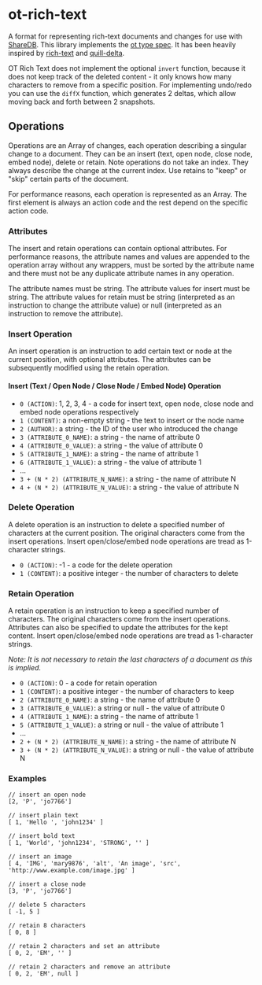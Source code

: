 # ot-rich-text

A format for representing rich-text documents and changes for use with [ShareDB](https://github.com/share/sharedb). This library implements the [ot type spec](https://github.com/ottypes/docs). It has been heavily inspired by [rich-text](https://github.com/ottypes/rich-text) and [quill-delta](https://github.com/quilljs/delta).

OT Rich Text does not implement the optional `invert` function, because it does not keep track of the deleted content - it only knows how many characters to remove from a specific position. For implementing undo/redo you can use the `diffX` function, which generates 2 deltas, which allow moving back and forth between 2 snapshots.


## Operations

Operations are an Array of changes, each operation describing a singular change to a document. They can be an insert (text, open node, close node, embed node), delete or retain. Note operations do not take an index. They always describe the change at the current index. Use retains to "keep" or "skip" certain parts of the document.

For performance reasons, each operation is represented as an Array. The first element is always an action code and the rest depend on the specific action code.


### Attributes

The insert and retain operations can contain optional attributes. For performance reasons, the attribute names and values are appended to the operation array without any wrappers, must be sorted by the attribute name and there must not be any duplicate attribute names in any operation.

The attribute names must be string. The attribute values for insert must be string. The attribute values for retain must be string (interpreted as an instruction to change the attribute value) or null (interpreted as an instruction to remove the attribute).


### Insert Operation

An insert operation is an instruction to add certain text or node at the current position, with optional attributes. The attributes can be subsequently modified using the retain operation.

#### Insert (Text / Open Node / Close Node / Embed Node) Operation

- `0 (ACTION)`: 1, 2, 3, 4 - a code for insert text, open node, close node and embed node operations respectively
- `1 (CONTENT)`: a non-empty string - the text to insert or the node name
- `2 (AUTHOR)`: a string - the ID of the user who introduced the change
- `3 (ATTRIBUTE_0_NAME)`: a string - the name of attribute 0
- `4 (ATTRIBUTE_0_VALUE)`: a string - the value of attribute 0
- `5 (ATTRIBUTE_1_NAME)`: a string - the name of attribute 1
- `6 (ATTRIBUTE_1_VALUE)`: a string - the value of attribute 1
- ...
- `3 + (N * 2) (ATTRIBUTE_N_NAME)`: a string - the name of attribute N
- `4 + (N * 2) (ATTRIBUTE_N_VALUE)`: a string - the value of attribute N


### Delete Operation

A delete operation is an instruction to delete a specified number of characters at the current position. The original characters come from the insert operations. Insert open/close/embed node operations are tread as 1-character strings.

- `0 (ACTION)`: -1 - a code for the delete operation
- `1 (CONTENT)`: a positive integer - the number of characters to delete


### Retain Operation

A retain operation is an instruction to keep a specified number of characters. The original characters come from the insert operations. Attributes can also be specified to update the attributes for the kept content. Insert open/close/embed node operations are tread as 1-character strings.

*Note: It is not necessary to retain the last characters of a document as this is implied.*

- `0 (ACTION)`: 0 - a code for retain operation
- `1 (CONTENT)`: a positive integer - the number of characters to keep
- `2 (ATTRIBUTE_0_NAME)`: a string - the name of attribute 0
- `3 (ATTRIBUTE_0_VALUE)`: a string or null - the value of attribute 0
- `4 (ATTRIBUTE_1_NAME)`: a string - the name of attribute 1
- `5 (ATTRIBUTE_1_VALUE)`: a string or null - the value of attribute 1
- ...
- `2 + (N * 2) (ATTRIBUTE_N_NAME)`: a string - the name of attribute N
- `3 + (N * 2) (ATTRIBUTE_N_VALUE)`: a string or null - the value of attribute N


### Examples

```
// insert an open node
[2, 'P', 'jo7766']

// insert plain text
[ 1, 'Hello ', 'john1234' ]

// insert bold text
[ 1, 'World', 'john1234', 'STRONG', '' ]

// insert an image
[ 4, 'IMG', 'mary9876', 'alt', 'An image', 'src', 'http://www.example.com/image.jpg' ]

// insert a close node
[3, 'P', 'jo7766']

// delete 5 characters
[ -1, 5 ]

// retain 8 characters
[ 0, 8 ]

// retain 2 characters and set an attribute
[ 0, 2, 'EM', '' ]

// retain 2 characters and remove an attribute
[ 0, 2, 'EM', null ]
```
